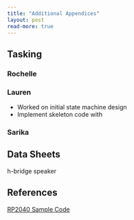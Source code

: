 ```yaml
---
title: "Additional Appendices"
layout: post
read-more: true
---
```


## Tasking


### Rochelle

### Lauren
* Worked on initial state machine design
* Implement skeleton code with 

### Sarika

## Data Sheets

h-bridge
speaker

## References

[RP2040 Sample Code](https://github.com/vha3/Hunter-Adams-RP2040-Demos)



